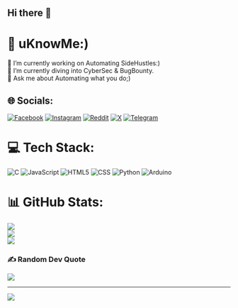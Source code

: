 ## Hi there 👋

# 💫 uKnowMe:)
🔭 I’m currently working on Automating SideHustles:)<br>🌱 I’m currently diving into CyberSec & BugBounty.<br>💬 Ask me about Automating what you do;)


## 🌐 Socials:
[![Facebook](https://img.shields.io/badge/Facebook-%231877F2.svg?logo=Facebook&logoColor=white)](https://facebook.com/anonyks.xd) [![Instagram](https://img.shields.io/badge/Instagram-%23E4405F.svg?logo=Instagram&logoColor=white)](https://instagram.com/anonyks_xD) [![Reddit](https://img.shields.io/badge/Reddit-%23FF4500.svg?logo=Reddit&logoColor=white)](https://reddit.com/user/anonyks_xD) [![X](https://img.shields.io/badge/X-black.svg?logo=X&logoColor=white)](https://x.com/anonyks_xD) [![Telegram](https://img.shields.io/badge/Telegram-2CA5E0?&logo=telegram&logoColor=white)](https://t.me/anonyks_xD) 

# 💻 Tech Stack:
![C](https://img.shields.io/badge/c-%2300599C.svg?style=flat&logo=c&logoColor=white) ![JavaScript](https://img.shields.io/badge/javascript-%23323330.svg?style=flat&logo=javascript&logoColor=%23F7DF1E) ![HTML5](https://img.shields.io/badge/html5-%23E34F26.svg?style=flat&logo=html5&logoColor=white) ![CSS](https://img.shields.io/badge/css3-%231572B6.svg?style=flat&logo=css3&logoColor=white) ![Python](https://img.shields.io/badge/python-3670A0?style=flat&logo=python&logoColor=ffdd54) ![Arduino](https://img.shields.io/badge/-arduino-00979D?logo=Arduino&logoColor=white)
# 📊 GitHub Stats:
![](https://github-readme-stats.vercel.app/api?username=anonyks&theme=dark&hide_border=false&include_all_commits=true&count_private=true)<br/>
![](https://github-readme-streak-stats.herokuapp.com/?user=anonyks&theme=dark&hide_border=false)<br/>
![](https://github-readme-stats.vercel.app/api/top-langs/?username=anonyks&theme=dark&hide_border=false&include_all_commits=true&count_private=true&layout=compact)

### ✍️ Random Dev Quote
![](https://quotes-github-readme.vercel.app/api?type=horizontal&theme=radical)

---
[![](https://visitcount.itsvg.in/api?id=anonyks&icon=0&color=0)](https://visitcount.itsvg.in)

<!-- Proudly created with GPRM ( https://gprm.itsvg.in ) -->
